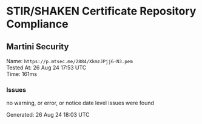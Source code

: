 # STIR/SHAKEN Certificate Repository Compliance

## Martini Security

Name: `https://p.mtsec.me/2884/XkmzJPjj6-N3.pem`\
Tested At: 26 Aug 24 17:53 UTC\
Time: 161ms

### Issues

no warning, or error, or notice date level issues were found

Generated: 26 Aug 24 18:03 UTC